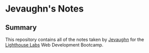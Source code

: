 # Jevaughn's Notes

## Summary

This repository contains all of the notes taken by [Jevaughn](https://github.com/Jevaughn-W) for the [Lighthouse Labs](https://www.lighthouselabs.ca/) Web Development Bootcamp.
